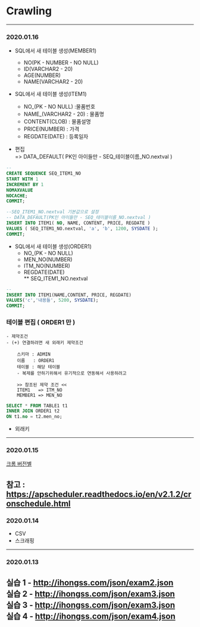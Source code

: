 # Crawling
---
### 2020.01.16
 
- SQL에서 새 테이블 생성(MEMBER1)
    - NO(PK - NUMBER - NO NULL)    
    - ID(VARCHAR2 - 20)       
    - AGE(NUMBER)       
    - NAME(VARCHAR2 - 20)    


- SQL에서 새 테이블 생성(ITEM1)
    - NO_(PK - NO NULL)    :물품번호
    - NAME_(VARCHAR2 - 20) : 물품명
    - CONTENT(CLOB)        : 물품설명
    - PRICE(NUMBER)        : 가격
    - REGDATE(DATE)        : 등록일자

- 편집     
    => DATA_DEFAULT( PK인 아이들만 - SEQ_테이블이름_NO.nextval )

```SQL
-- 
CREATE SEQUENCE SEQ_ITEM1_NO
START WITH 1
INCREMENT BY 1
NOMAXVALUE
NOCACHE;
COMMIT;

--SEQ_ITEM1_NO.nextval 기본값으로 설정 
-- DATA_DEFAULT(PK인 아이들만 - SEQ_테이블이름_NO.nextval )
INSERT INTO ITEM1( NO, NAME, CONTENT, PRICE, REGDATE )
VALUES ( SEQ_ITEM1_NO.nextval, 'a', 'b', 1200, SYSDATE );
COMMIT;
```
- SQL에서 새 테이블 생성(ORDER1)     
    - NO_(PK - NO NULL)        
    - MEN_NO(NUMBER)           
    - ITM_NO(NUMBER)          
    - REGDATE(DATE)       
** SEQ_ITEM1_NO.nextval



```SQL
-- 
INSERT INTO ITEM1(NAME,CONTENT, PRICE, REGDATE) 
VALUES('c','내용들', 5200, SYSDATE);
COMMIT;

```

### 테이블 편집 ( ORDER1 만 )   
    - 제약조건     
    - (+) 연결하려면 새 외래키 제약조건

        스키마 : ADMIN   
        이름   : ORDER1
        테이블 : 해당 테이블      
        - 복제를 안하기위해서 유기적으로 연동해서 사용하려고 

        >> 참조된 제약 조건 <<
        ITEM1   => ITM_NO
        MEMBER1 => MEN_NO     

```SQL
SELECT * FROM TABLE1 t1
INNER JOIN ORDER1 t2
ON t1.no = t2.men_no;
```

- 외래키 
---
### 2020.01.15
[크롬 버전별](https://chromedriver.chromium.org/downloads)




참고 : https://apscheduler.readthedocs.io/en/v2.1.2/cronschedule.html
---
### 2020.01.14

- CSV 
- 스크래핑 

---
### 2020.01.13
실습 1 - http://ihongss.com/json/exam2.json     
실습 2 - http://ihongss.com/json/exam3.json     
실습 3 - http://ihongss.com/json/exam3.json    
실습 4 - http://ihongss.com/json/exam4.json    
---



